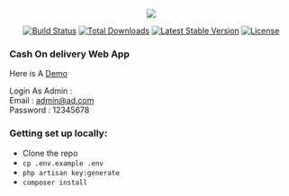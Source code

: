 <p align="center"><img src="hhttps://image.freepik.com/free-vector/cash-delivery-concept_23-2148787648.jpg" ></p>

<p align="center">
<a href="https://travis-ci.org/laravel/framework"><img src="https://travis-ci.org/laravel/framework.svg" alt="Build Status"></a>
<a href="https://packagist.org/packages/laravel/framework"><img src="https://poser.pugx.org/laravel/framework/d/total.svg" alt="Total Downloads"></a>
<a href="https://packagist.org/packages/laravel/framework"><img src="https://poser.pugx.org/laravel/framework/v/stable.svg" alt="Latest Stable Version"></a>
<a href="https://packagist.org/packages/laravel/framework"><img src="https://poser.pugx.org/laravel/framework/license.svg" alt="License"></a>
</p>

### Cash On delivery Web App

Here is A [Demo](https://cutt.ly/2molyn5)

Login As Admin : <br>
Email : admin@ad.com <br>
Password : 12345678


### Getting set up locally:
* Clone the repo
* `cp .env.example .env`
* `php artisan key:generate`
* `composer install`
